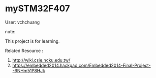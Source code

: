 mySTM32F407
===========
User: vchchuang

note:
  
  This project is for learning.

Related Resource :
  1. http://wiki.csie.ncku.edu.tw/
  2. https://embedded2014.hackpad.com/Embedded2014-Final-Project--6NHm51P8HJk
